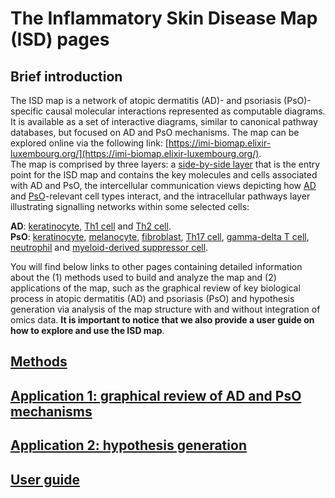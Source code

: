 # The Inflammatory Skin Disease Map (ISD) pages  

## Brief introduction  

The ISD map is a network of atopic dermatitis (AD)- and psoriasis (PsO)-specific causal molecular interactions represented as computable diagrams. It is available as a set of interactive diagrams, similar to canonical pathway databases, but focused on AD and PsO mechanisms. The map can be explored online via the following link: [https://imi-biomap.elixir-luxembourg.org/](https://imi-biomap.elixir-luxembourg.org/).  
The map is comprised by three layers: a [side-by-side layer](https://imi-biomap.elixir-luxembourg.org/) that is the entry point for the ISD map and contains the key molecules and cells associated with AD and PsO, the intercellular communication views depicting how [AD](https://imi-biomap.elixir-luxembourg.org/minerva/index.html?id=ADmaps_10-02-2) and [PsO](https://imi-biomap.elixir-luxembourg.org/minerva/index.html?id=PsO_map)-relevant cell types interact, and the intracellular pathways layer illustrating signalling networks within some selected cells:  

**AD**: [keratinocyte](https://imi-biomap.elixir-luxembourg.org/minerva/index.html?id=ADmaps_10-02-25&perfectMatch=false&modelId=386&backgroundId=610&x=5164&y=2665.785714285714&z=4), [Th1 cell](https://imi-biomap.elixir-luxembourg.org/minerva/index.html?id=ADmaps_10-02-25&perfectMatch=false&modelId=385&backgroundId=610&x=1820.5&y=1785&z=4) and [Th2 cell](https://imi-biomap.elixir-luxembourg.org/minerva/index.html?id=ADmaps_10-02-25&perfectMatch=false&modelId=387&backgroundId=610&x=2305.5&y=1687.8888888888887&z=4).  
**PsO**: [keratinocyte](https://imi-biomap.elixir-luxembourg.org/minerva/index.html?id=PsO_map&perfectMatch=false&modelId=395&backgroundId=612&x=4770&y=1708.583333333335&z=4), [melanocyte](https://imi-biomap.elixir-luxembourg.org/minerva/index.html?id=PsO_map&perfectMatch=false&modelId=388&backgroundId=613&x=868&y=975.5769230769231&z=4), [fibroblast](https://imi-biomap.elixir-luxembourg.org/minerva/index.html?id=PsO_map&perfectMatch=false&modelId=391&backgroundId=612&x=860&y=565&z=4), [Th17 cell](https://imi-biomap.elixir-luxembourg.org/minerva/index.html?id=PsO_map&perfectMatch=false&modelId=392&backgroundId=612&x=799.5&y=686.9642857142858&z=4), [gamma-delta T cell](https://imi-biomap.elixir-luxembourg.org/minerva/index.html?id=PsO_map&perfectMatch=false&modelId=394&backgroundId=612&x=799.5&y=685.6875&z=4), [neutrophil](https://imi-biomap.elixir-luxembourg.org/minerva/index.html?id=PsO_map&perfectMatch=false&modelId=390&backgroundId=612&x=799.5&y=645.75&z=4) and [myeloid-derived suppressor cell](https://imi-biomap.elixir-luxembourg.org/minerva/index.html?id=PsO_map&perfectMatch=false&modelId=393&backgroundId=612&x=905&y=608.75&z=4).  

You will find below links to other pages containing detailed information about the (1) methods used to build and analyze the map and (2) applications of the map, such as the graphical review of key biological process in atopic dermatitis (AD) and psoriasis (PsO) and hypothesis generation via analysis of the map structure with and without integration of omics data. **It is important to notice that we also provide a user guide on how to explore and use the ISD map**.      

## [Methods](isd_met.md)  
## [Application 1: graphical review of AD and PsO mechanisms](isd_app1.md)  
## [Application 2: hypothesis generation](isd_app2.md)  
## [User guide](isd_guide.md)
